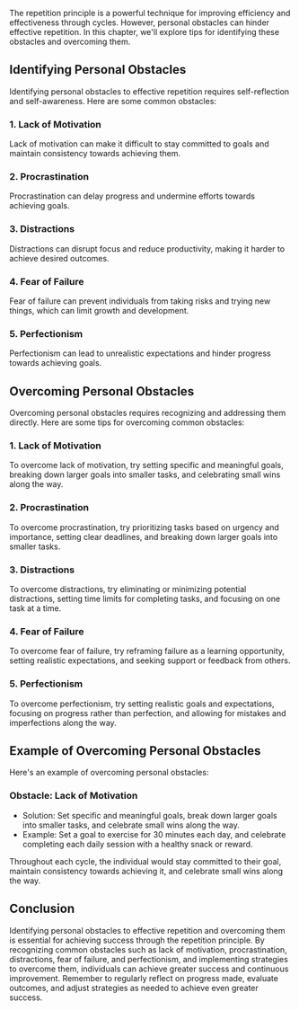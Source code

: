 
The repetition principle is a powerful technique for improving efficiency and effectiveness through cycles. However, personal obstacles can hinder effective repetition. In this chapter, we'll explore tips for identifying these obstacles and overcoming them.

Identifying Personal Obstacles
------------------------------

Identifying personal obstacles to effective repetition requires self-reflection and self-awareness. Here are some common obstacles:

### 1. Lack of Motivation

Lack of motivation can make it difficult to stay committed to goals and maintain consistency towards achieving them.

### 2. Procrastination

Procrastination can delay progress and undermine efforts towards achieving goals.

### 3. Distractions

Distractions can disrupt focus and reduce productivity, making it harder to achieve desired outcomes.

### 4. Fear of Failure

Fear of failure can prevent individuals from taking risks and trying new things, which can limit growth and development.

### 5. Perfectionism

Perfectionism can lead to unrealistic expectations and hinder progress towards achieving goals.

Overcoming Personal Obstacles
-----------------------------

Overcoming personal obstacles requires recognizing and addressing them directly. Here are some tips for overcoming common obstacles:

### 1. Lack of Motivation

To overcome lack of motivation, try setting specific and meaningful goals, breaking down larger goals into smaller tasks, and celebrating small wins along the way.

### 2. Procrastination

To overcome procrastination, try prioritizing tasks based on urgency and importance, setting clear deadlines, and breaking down larger goals into smaller tasks.

### 3. Distractions

To overcome distractions, try eliminating or minimizing potential distractions, setting time limits for completing tasks, and focusing on one task at a time.

### 4. Fear of Failure

To overcome fear of failure, try reframing failure as a learning opportunity, setting realistic expectations, and seeking support or feedback from others.

### 5. Perfectionism

To overcome perfectionism, try setting realistic goals and expectations, focusing on progress rather than perfection, and allowing for mistakes and imperfections along the way.

Example of Overcoming Personal Obstacles
----------------------------------------

Here's an example of overcoming personal obstacles:

### Obstacle: Lack of Motivation

* Solution: Set specific and meaningful goals, break down larger goals into smaller tasks, and celebrate small wins along the way.
* Example: Set a goal to exercise for 30 minutes each day, and celebrate completing each daily session with a healthy snack or reward.

Throughout each cycle, the individual would stay committed to their goal, maintain consistency towards achieving it, and celebrate small wins along the way.

Conclusion
----------

Identifying personal obstacles to effective repetition and overcoming them is essential for achieving success through the repetition principle. By recognizing common obstacles such as lack of motivation, procrastination, distractions, fear of failure, and perfectionism, and implementing strategies to overcome them, individuals can achieve greater success and continuous improvement. Remember to regularly reflect on progress made, evaluate outcomes, and adjust strategies as needed to achieve even greater success.

